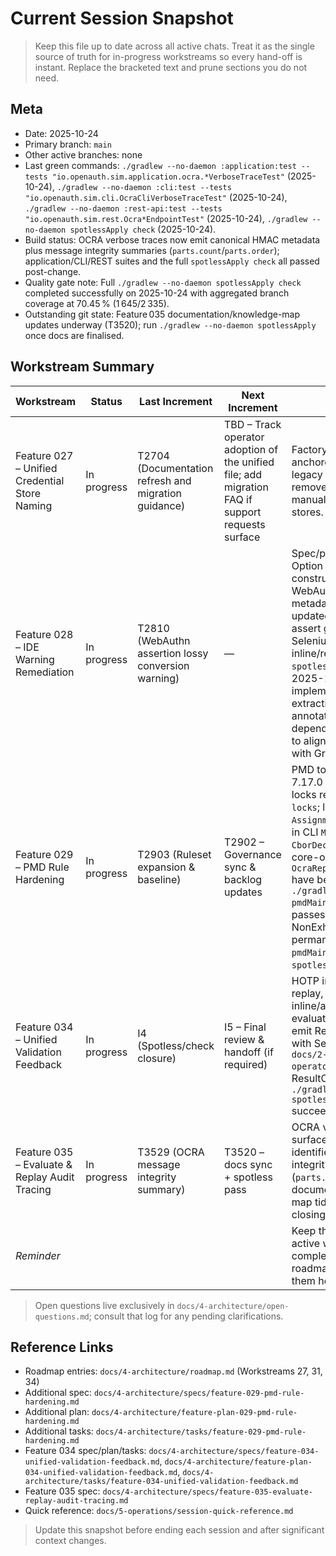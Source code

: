 # Current Session Snapshot

> Keep this file up to date across all active chats. Treat it as the single source of truth for in-progress workstreams so every hand-off is instant. Replace the bracketed text and prune sections you do not need.

## Meta
- Date: 2025-10-24
- Primary branch: `main`
- Other active branches: none
- Last green commands: `./gradlew --no-daemon :application:test --tests "io.openauth.sim.application.ocra.*VerboseTraceTest"` (2025-10-24), `./gradlew --no-daemon :cli:test --tests "io.openauth.sim.cli.OcraCliVerboseTraceTest"` (2025-10-24), `./gradlew --no-daemon :rest-api:test --tests "io.openauth.sim.rest.Ocra*EndpointTest"` (2025-10-24), `./gradlew --no-daemon spotlessApply check` (2025-10-24).
- Build status: OCRA verbose traces now emit canonical HMAC metadata plus message integrity summaries (`parts.count`/`parts.order`); application/CLI/REST suites and the full `spotlessApply check` all passed post-change.
- Quality gate note: Full `./gradlew --no-daemon spotlessApply check` completed successfully on 2025-10-24 with aggregated branch coverage at 70.45 % (1 645/2 335).
- Outstanding git state: Feature 035 documentation/knowledge-map updates underway (T3520); run `./gradlew --no-daemon spotlessApply` once docs are finalised.

## Workstream Summary
| Workstream | Status | Last Increment | Next Increment | Notes |
|------------|--------|----------------|----------------|-------|
| Feature 027 – Unified Credential Store Naming | In progress | T2704 (Documentation refresh and migration guidance) | TBD – Track operator adoption of the unified file; add migration FAQ if support requests surface | Factory/CLI/REST defaults anchored to `credentials.db`; legacy fallback checks removed, docs now instruct manual migration for existing stores. |
| Feature 028 – IDE Warning Remediation | In progress | T2810 (WebAuthn assertion lossy conversion warning) | — | Spec/plan/tasks added, Option B locked, TOTP constructors cleaned, WebAuthn attestation/REST metadata assertions updated; CLI/REST tests assert generated OTPs, Selenium suites verify inline/replay controls, full `spotlessApply check` passes; 2025-10-19 clarifications implemented (DTO extraction + SpotBugs annotation export); rest-api dependency lock refreshed to align `checker-qual` 3.51.1 with Gradle force. |
| Feature 029 – PMD Rule Hardening | In progress | T2903 (Ruleset expansion & baseline) | T2902 – Governance sync & backlog updates | PMD toolVersion bumped to 7.17.0 with dependency locks refreshed via `--write-locks`; legacy `AssignmentInOperand` findings in CLI `MaintenanceCli`, core `CborDecoder`/`SimpleJson`, and core-ocra `OcraReplayVerifierBenchmark` have been refactored and `./gradlew --no-daemon pmdMain pmdTest` now passes; NonExhaustiveSwitch added permanently with green `pmdMain pmdTest` + `spotlessApply check`. |
| Feature 034 – Unified Validation Feedback | In progress | I4 (Spotless/check closure) | I5 – Final review & handoff (if required) | HOTP inline/replay, TOTP replay, WebAuthn inline/attestation, and OCRA evaluate/replay flows now emit ResultCard messaging with Selenium coverage. `docs/2-how-to/use-ocra-operator-ui.md` covers the ResultCard behaviour and `./gradlew --no-daemon spotlessApply check` succeeded on 2025-10-22. |
| Feature 035 – Evaluate & Replay Audit Tracing | In progress | T3529 (OCRA message integrity summary) | T3520 – docs sync + spotless pass | OCRA verbose traces now surface canonical HMAC identifiers and message integrity summaries (`parts.count`/`parts.order`); documentation/knowledge map tidy-up remains before closing the feature. |
| _Reminder_ |  |  |  | Keep this table limited to active workstreams; move completed features to the roadmap instead of tracking them here. |

> Open questions live exclusively in `docs/4-architecture/open-questions.md`; consult that log for any pending clarifications.

## Reference Links
- Roadmap entries: `docs/4-architecture/roadmap.md` (Workstreams 27, 31, 34)
- Additional spec: `docs/4-architecture/specs/feature-029-pmd-rule-hardening.md`
- Additional plan: `docs/4-architecture/feature-plan-029-pmd-rule-hardening.md`
- Additional tasks: `docs/4-architecture/tasks/feature-029-pmd-rule-hardening.md`
- Feature 034 spec/plan/tasks: `docs/4-architecture/specs/feature-034-unified-validation-feedback.md`, `docs/4-architecture/feature-plan-034-unified-validation-feedback.md`, `docs/4-architecture/tasks/feature-034-unified-validation-feedback.md`
- Feature 035 spec: `docs/4-architecture/specs/feature-035-evaluate-replay-audit-tracing.md`
- Quick reference: `docs/5-operations/session-quick-reference.md`

> Update this snapshot before ending each session and after significant context changes.
